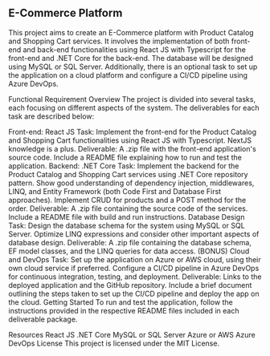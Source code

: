 ## E-Commerce Platform
This project aims to create an E-Commerce platform with Product Catalog and Shopping Cart services. It involves the implementation of both front-end and back-end functionalities using React JS with Typescript for the front-end and .NET Core for the back-end. The database will be designed using MySQL or SQL Server. Additionally, there is an optional task to set up the application on a cloud platform and configure a CI/CD pipeline using Azure DevOps.

Functional Requirement Overview
The project is divided into several tasks, each focusing on different aspects of the system. The deliverables for each task are described below:

Front-end: React JS
Task: Implement the front-end for the Product Catalog and Shopping Cart functionalities using React JS with Typescript. NextJS knowledge is a plus.
Deliverable: A .zip file with the front-end application's source code. Include a README file explaining how to run and test the application.
Backend: .NET Core
Task: Implement the backend for the Product Catalog and Shopping Cart services using .NET Core repository pattern. Show good understanding of dependency injection, middlewares, LINQ, and Entity Framework (both Code First and Database First approaches). Implement CRUD for products and a POST method for the order.
Deliverable: A .zip file containing the source code of the services. Include a README file with build and run instructions.
Database Design
Task: Design the database schema for the system using MySQL or SQL Server. Optimize LINQ expressions and consider other important aspects of database design.
Deliverable: A .zip file containing the database schema, EF model classes, and the LINQ queries for data access.
(BONUS) Cloud and DevOps
Task: Set up the application on Azure or AWS cloud, using their own cloud service if preferred. Configure a CI/CD pipeline in Azure DevOps for continuous integration, testing, and deployment.
Deliverable: Links to the deployed application and the GitHub repository. Include a brief document outlining the steps taken to set up the CI/CD pipeline and deploy the app on the cloud.
Getting Started
To run and test the application, follow the instructions provided in the respective README files included in each deliverable package.

Resources
React JS
.NET Core
MySQL or SQL Server
Azure or AWS
Azure DevOps
License
This project is licensed under the MIT License.